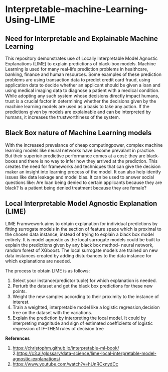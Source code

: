 # Interpretable-machine-Learning-Using-LIME
## Need for Interpretable and Explainable Machine Learning
This repository demonstrates use of Locally Interpretable Model Agnostic Explanations (LIME) to explain predictions of black-box models.
Machine Learning is used for many real-life prediction problems in healthcare, banking, finance and human resources. Some examples of these prediction problems are using transaction data to predict credit card fraud, using application data to decide whether an applicant should be given a loan and using medical imaging data to diagnose a patient with a medical condition. While adopting any such system whose decisions directly impact humans, trust is a crucial factor in determining whether the decisions given by the machine learning models are used as a basis to take any action. If the predictions given by models are explainable and can be interpreted by humans, it increases the trustworthiness of the system.

## Black Box nature of Machine Learning models
With the increased prevelance of cheap computingpower, complex machine learning models like neural networks have become prevalant in practice. But their superioir predictive performance comes at a cost: they are black-boxes and there is no way to infer how they arrived at the prediction. This creates the need for frameworks and techniques that can give the decision maker an insight into learning process of the model. It can also help identfy issues like data leakage and model bias. It can be used to answer social questions like: Are loan being denied to certain applicants because they are black? Is a patient being denied treatment because they are female?

## Local Interpretable Model Agnostic Explanation (LIME)
LIME Framwework aims to obtain explanation for individual predictions by fitting surrogate models in the section of feature space which is proximal to the chosen data instance, instead of trying to explain a black box model entirely. It is model agnostic as the local surrogate models could be built to explain the predictions given by any black box method- neural network, random forest of XGboost. The local surrogate models are trained on new data instances created by adding disturbances to the data instance for which explanations are needed.

The process to obtain LIME is as follows:
1. Select your instance(predictor tuple) for which explanation is needed.
2. Perturb the dataset and get the black box predictions for these new points.
3. Weight the new samples according to their proximity to the instance of interest.
4. Train a weighted, interpretable model like a logistic regression,decision tree on the dataset with the variations.
5. Explain the prediction by interpreting the local model. It could by interpreting magnitude and sign of estimated coefficients of logistic regression of IF-THEN rules of decision tree




**References**
1. https://christophm.github.io/interpretable-ml-book/
2.https://c3.ai/glossary/data-science/lime-local-interpretable-model-agnostic-explanations/
3. https://www.youtube.com/watch?v=hUnRCxnydCc
